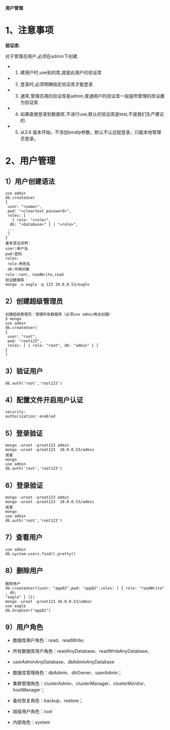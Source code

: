 **用户管理**

# 1、注意事项

**验证库:**

对于管理员用户,必须在admin下创建.

- 1. 建用户时,use到的库,就是此用户的验证库

- 2. 登录时,必须明确指定验证库才能登录

- 3. 通常,管理员用的验证库是admin,普通用户的验证库一般是所管理的库设置为验证库

- 4. 如果直接登录到数据库,不进行use,默认的验证库是test,不是我们生产建议的.

- 5. 从3.6 版本开始，不添加bindIp参数，默认不让远程登录，只能本地管理员登录。

# 2、用户管理

## 1）用户创建语法

```
use admin
db.createUser
{
 user: "<name>",
 pwd: "<cleartext password>",
 roles: [
   { role: "<role>",
  db: "<database>" } | "<role>",
 ...
 ]
}
基本语法说明：
user:用户名
pwd:密码
roles:
 role:角色名
 db:作用对象
role：root, readWrite,read 
验证数据库：
mongo -u eagle -p 123 10.0.0.53/eagle
```

## 2）创建超级管理员

```
创建超级管理员：管理所有数据库（必须use admin再去创建）
$ mongo
use admin
db.createUser(
{
 user: "root",
 pwd: "root123",
 roles: [ { role: "root", db: "admin" } ]
}
)
```

## 3）验证用户

```
db.auth('root','root123') 
```

## 4）配置文件开启用户认证

```
security:
authorization: enabled
```

## 5）登录验证

```
mongo -uroot -proot123 admin
mongo -uroot -proot123  10.0.0.53/admin
或者
mongo
use admin
db.auth('root','root123')
```

## 6）登录验证

```
mongo -uroot -proot123 admin
mongo -uroot -proot123  10.0.0.53/admin
或者
mongo
use admin
db.auth('root','root123')
```

## 7）查看用户

```
use admin
db.system.users.find().pretty()
```

## 8）删除用户

```
删除用户
db.createUser({user: "app02",pwd: "app02",roles: [ { role: "readWrite" , db:
"eagle" } ]})
mongo -uroot -proot123 10.0.0.53/admin
use eagle
db.dropUser("app02")
```

## 9）用户角色

- 数据库用户角色：read、readWrite;

- 所有数据库用户角色：readAnyDatabase、readWriteAnyDatabase、

- userAdminAnyDatabase、dbAdminAnyDatabase

- 数据库管理角色：dbAdmin、dbOwner、userAdmin；

- 集群管理角色：clusterAdmin、clusterManager、clusterMonitor、hostManager；

- 备份恢复角色：backup、restore；

- 超级用户角色：root

- 内部角色：system